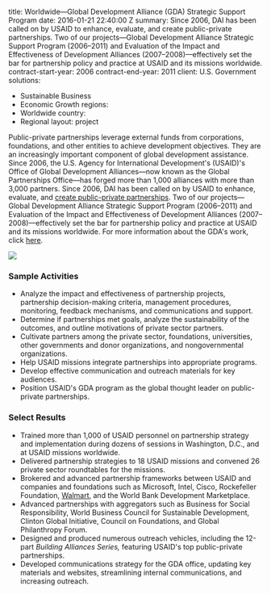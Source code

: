 
title: Worldwide—Global Development Alliance (GDA) Strategic Support Program
date: 2016-01-21 22:40:00 Z
summary: Since 2006, DAI has been called on by USAID to enhance, evaluate, and create
  public-private partnerships. Two of our projects—Global Development Alliance Strategic
  Support Program (2006–2011) and Evaluation of the Impact and Effectiveness of Development
  Alliances (2007–2008)—effectively set the bar for partnership policy and practice
  at USAID and its missions worldwide.
contract-start-year: 2006
contract-end-year: 2011
client: U.S. Government
solutions:
- Sustainable Business
- Economic Growth
regions:
- Worldwide
country:
- Regional
layout: project


Public-private partnerships leverage external funds from corporations, foundations, and other entities to achieve development objectives. They are an increasingly important component of global development assistance. Since 2006, the U.S. Agency for International Development's (USAID)'s Office of Global Development Alliances—now known as the Global Partnerships Office—has forged more than 1,000 alliances with more than 3,000 partners. Since 2006, DAI has been called on by USAID to enhance, evaluate, and [create public-private partnerships][1]. Two of our projects—Global Development Alliance Strategic Support Program (2006–2011) and Evaluation of the Impact and Effectiveness of Development Alliances (2007–2008)—effectively set the bar for partnership policy and practice at USAID and its missions worldwide. For more information about the GDA's work, click [here][2].

![][3]

### Sample Activities

* Analyze the impact and effectiveness of partnership projects, partnership decision-making criteria, management procedures, monitoring, feedback mechanisms, and communications and support.
* Determine if partnerships met goals, analyze the sustainability of the outcomes, and outline motivations of private sector partners.
* Cultivate partners among the private sector, foundations, universities, other governments and donor organizations, and nongovernmental organizations.
* Help USAID missions integrate partnerships into appropriate programs.
* Develop effective communication and outreach materials for key audiences.
* Position USAID's GDA program as the global thought leader on public-private partnerships.

### Select Results

* Trained more than 1,000 of USAID personnel on partnership strategy and implementation during dozens of sessions in Washington, D.C., and at USAID missions worldwide.
* Delivered partnership strategies to 18 USAID missions and convened 26 private sector roundtables for the missions.
* Brokered and advanced partnership frameworks between USAID and companies and foundations such as Microsoft, Intel, Cisco, Rockefeller Foundation, [Walmart][1], and the World Bank Development Marketplace.
* Advanced partnerships with aggregators such as Business for Social Responsibility, World Business Council for Sustainable Development, Clinton Global Initiative, Council on Foundations, and Global Philanthropy Forum.
* Designed and produced numerous outreach vehicles, including the 12-part _Building Alliances Series,_ featuring USAID's top public-private partnerships.
* Developed communications strategy for the GDA office, updating key materials and websites, streamlining internal communications, and increasing outreach.

[1]: http://wdi-publishing.com/DocFiles/PDF/cases/preview/WDI-1430438P.pdf
[2]: http://idea.usaid.gov/organization/gp
[3]: https://assetify-dai.com/projects/GDA_0.jpg
